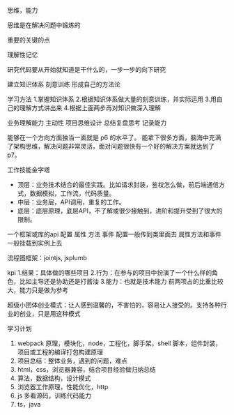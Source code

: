 思维，能力

思维是在解决问题中锻炼的

重要的关键的点

理解性记忆

研究代码要从开始就知道是干什么的，一步一步的向下研究

建立知识体系
刻意训练
形成自己的方法论

学习方法
1.掌握知识体系
2.根据知识体系做大量的刻意训练，并实际运用
3.用自己的理解方式讲出来
4.根据上面两步再对知识做深入理解

业务理解能力
主动性
项目思维设计
总结复盘思考
记录能力

能够在一个方向方面独当一面就是 p6 的水平了。
能拿下很多方面，脑海中充满了架构思维，解决问题非常灵活，面对问题很快有一个好的解决方案就达到了p7。

工作技能金字塔

* 顶层：业务技术结合的最佳实践。比如请求封装，鉴权怎么做，前后端通信方式，数据模拟，工作流，代码质量。
* 中层：业务层，API调用，重复的工作。
* 底层：底层原理，底层API，不了解或很少接触到，进阶和提升受到了很大的限制。

一个框架或库的api
配置
属性
方法
事件
配置一般传到类里面去
属性方法和事件一般挂载到实例上去

流程图框架：jointjs, jsplumb

kpi
1.结果：具体做的哪些项目
2.行为：在参与的项目中扮演了一个什么样的角色，比如主导还是协助还是打酱油
3.能力：也就是技术能力
前两项占的比重比较大，能力只是做为参考

超级小团体创业模式：让人感到温馨的，不害怕的，容易让人接受的。支持各种行业的创业，只是用这种模式

学习计划


1. webpack 原理，模块化，node，工程化，脚手架，shell 脚本，组件封装，项目或工程的编译打包构建原理
2. 项目总结：整体业务，遇到的问题，难点
3. html，css，浏览器兼容，结合项目经验做归纳总结
4. 算法，数据结构，设计模式
5. 浏览器工作原理，性能优化，http
6. js 多看源码，训练代码能力
7. ts，java
